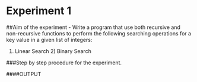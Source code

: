 # Experiment 1
##Aim of the experiment - Write a program that use both recursive and non-recursive functions to perform the following searching operations for a key value in a given list of integers:
1) Linear Search  2) Binary Search


###Step by step procedure for the experiment.





####OUTPUT


